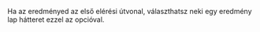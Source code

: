 Ha az eredményed az első elérési útvonal, választhatsz neki egy eredmény lap hátteret ezzel az opcióval.